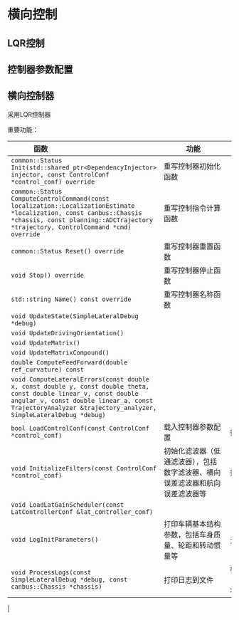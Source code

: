# 横向控制

## LQR控制

## 控制器参数配置

## 横向控制器

采用LQR控制器

重要功能：

|<div style="width:100pt">函数</div> | <div style="width:100pt">功能</div> |<div style="width:100pt">输入</div> |<div style="width:100pt">输出</div> |
| --- | --- | --- | --- |
| `common::Status Init(std::shared_ptr<DependencyInjector> injector, const ControlConf *control_conf) override` | 重写控制器初始化函数 | 
| `common::Status ComputeControlCommand(const localization::LocalizationEstimate *localization, const canbus::Chassis *chassis, const planning::ADCTrajectory *trajectory, ControlCommand *cmd) override` | 重写控制指令计算函数 |
| `common::Status Reset() override` | 重写控制器重置函数 |
| `void Stop() override` | 重写控制器停止函数 | 
| `std::string Name() const override` | 重写控制器名称函数 | 
| `void UpdateState(SimpleLateralDebug *debug)` |
| `void UpdateDrivingOrientation()` |
| `void UpdateMatrix()` |
| `void UpdateMatrixCompound()` |
| `double ComputeFeedForward(double ref_curvature) const` |
| `void ComputeLateralErrors(const double x, const double y, const double theta, const double linear_v, const double angular_v, const double linear_a, const TrajectoryAnalyzer &trajectory_analyzer, SimpleLateralDebug *debug)` |
| `bool LoadControlConf(const ControlConf *control_conf)` | 载入控制器参数配置 | 控制器参数配置 | 无 |
| `void InitializeFilters(const ControlConf *control_conf)` | 初始化滤波器（低通滤波器），包括数字滤波器、横向误差滤波器和航向误差滤波器等 | 控制器参数配置 | 无 |
| `void LoadLatGainScheduler(const LatControllerConf &lat_controller_conf)` |
| `void LogInitParameters()` | 打印车辆基本结构参数，包括车身质量、轮距和转动惯量等 | 无 | 无 |
| `void ProcessLogs(const SimpleLateralDebug *debug, const canbus::Chassis *chassis)` | 打印日志到文件 | 横向调试器【读】，车辆底盘状态【读】 | 无 |
|
